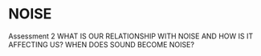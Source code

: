 # NOISE
Assessment 2
WHAT IS OUR RELATIONSHIP WITH NOISE AND HOW IS IT AFFECTING US?
WHEN DOES SOUND BECOME NOISE?
